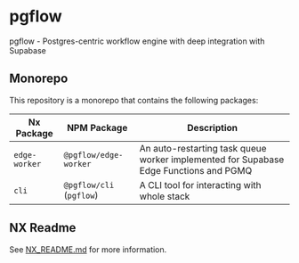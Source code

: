 # pgflow

pgflow - Postgres-centric workflow engine with deep integration with Supabase

## Monorepo

This repository is a monorepo that contains the following packages:

| Nx Package     | NPM Package | Description |
|--------------|-------------|-------------|
| `edge-worker` | `@pgflow/edge-worker` | An auto-restarting task queue worker implemented for Supabase Edge Functions and PGMQ |
| `cli` | `@pgflow/cli` (`pgflow`) | A CLI tool for interacting with whole stack |

## NX Readme

See [NX_README.md](./NX_README.md) for more information.

